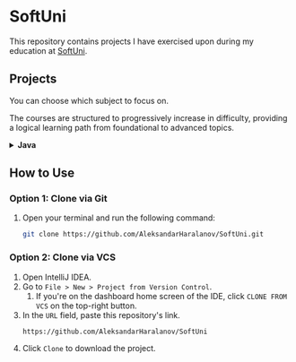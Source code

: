 # SoftUni

This repository contains projects I have exercised upon during my education at [SoftUni](https://softuni.bg/).

## Projects

You can choose which subject to focus on. 

The courses are structured to progressively increase in difficulty, providing a logical learning path from foundational to advanced topics.

<details>
  <summary><b>Java</b></summary>
  <ul>
    <li>
      <details>
        <summary>Basics</summary>
        <ul>
          <li><a href="src/io/github/aleksandarharalanov/softuni/java/basics/firststepsincoding/lab">First Steps In Coding - Lab</a></li>
          <li><a href="src/io/github/aleksandarharalanov/softuni/java/basics/firststepsincoding/exercise">First Steps In Coding - Exercise</a></li>
          <li><a href="src/io/github/aleksandarharalanov/softuni/java/basics/conditionalstatements/lab">Conditional Statements - Lab</a></li>
          <li><a href="src/io/github/aleksandarharalanov/softuni/java/basics/conditionalstatements/exercise">Conditional Statements - Exercise</a></li>
          <li><a href="src/io/github/aleksandarharalanov/softuni/java/basics/conditionalstatements/advanced/lab">Conditional Statements Advanced - Lab</a></li>
          <li><a href="src/io/github/aleksandarharalanov/softuni/java/basics/conditionalstatements/advanced/exercise">Conditional Statements Advanced - Exercise</a></li>
          <li>For Loop - Lab</li>
          <li>For Loop - Exercise</li>
          <li>While Loop - Lab</li>
          <li>While Loop - Exercise</li>
          <li>Nested Loops - Lab</li>
          <li>Nested Loops - Exercise</li>
        </ul>
      </details>
    </li>
    <li>
      <details>
        <summary>Fundamentals</summary>
        <ul>
            <li>None at the moment.</li>
        </ul>
      </details>
    </li>
  </ul>
</details>

## How to Use

### Option 1: Clone via Git

1. Open your terminal and run the following command:
    ```bash
    git clone https://github.com/AleksandarHaralanov/SoftUni.git
    ```

### Option 2: Clone via VCS

1. Open IntelliJ IDEA.
2. Go to `File > New > Project from Version Control`.
   1. If you're on the dashboard home screen of the IDE, click `CLONE FROM VCS` on the top-right button.
3. In the `URL` field, paste this repository's link.
    ```
    https://github.com/AleksandarHaralanov/SoftUni
    ```
4. Click `Clone` to download the project.